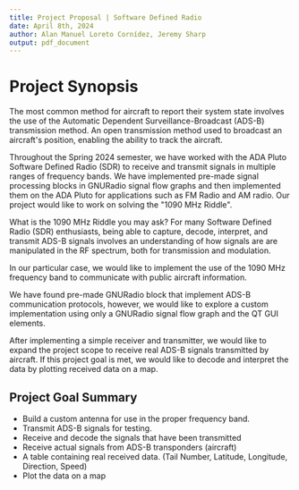 ```yaml
---
title: Project Proposal | Software Defined Radio
date: April 8th, 2024
author: Alan Manuel Loreto Cornídez, Jeremy Sharp
output: pdf_document
---
```


<!-- \newpage \thispagestyle{empty} \clearpage \tableofcontents \pagenumbering{roman} -->
<!-- \clearpage \pagenumbering{arabic} \setcounter{page}{1} -->

# Project Synopsis

The most common method for aircraft to report their system state involves the
use of the Automatic Dependent Surveillance-Broadcast (ADS-B) transmission
method. An open transmission method used to broadcast an aircraft's position,
enabling the ability to track the aircraft.

Throughout the Spring 2024 semester, we have worked with the ADA Pluto Software
Defined Radio (SDR) to receive and transmit signals in multiple ranges of
frequency bands. We have implemented pre-made signal processing blocks in
GNURadio signal flow graphs and then implemented them on the ADA Pluto for
applications such as FM Radio and AM radio. Our project would like to work on
solving the "1090 MHz Riddle".

What is the 1090 MHz Riddle you may ask? For many Software Defined Radio (SDR)
enthusiasts, being able to capture, decode, interpret, and transmit ADS-B
signals involves an understanding of how signals are are manipulated in the RF
spectrum, both for transmission and modulation.

In our particular case, we would like to implement the use of the 1090 MHz
frequency band to communicate with public aircraft information.

We have found pre-made GNURadio block that implement ADS-B communication
protocols, however, we would like to explore a custom implementation using only
a GNURadio signal flow graph and the QT GUI elements.

After implementing a simple receiver and transmitter, we would like to expand
the project scope to receive real ADS-B signals transmitted by aircraft. If this
project goal is met, we would like to decode and interpret the data by plotting
received data on a map.

## Project Goal Summary

- Build a custom antenna for use in the proper frequency band.
- Transmit ADS-B signals for testing.
- Receive and decode the signals that have been transmitted
- Receive actual signals from ADS-B transponders (aircraft)
- A table containing real received data. (Tail Number, Latitude, Longitude,
  Direction, Speed)
- Plot the data on a map
